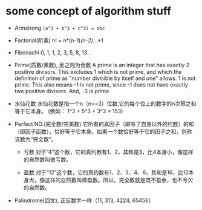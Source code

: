 # some concept of algorithm stuff

* Armstrong
	`(a^3 + b^3 + c^3) = abc`
	
* Factorial(阶乘)
	n! = n*(n-1)*(n-2)*...*1
	
* Fibonachi
	0, 1, 1, 2, 3, 5, 8, 13...
	
* Prime(质数/素数), 反之则为合数
	A prime is an integer that has exactly 2 positive divisors.
	This excludes 1 which is not prime, and which the definition of prime as 	"number divisible by itself and one" allows. 1 is not prime.
	This also means -1 is not prime, since -1 does not have exactly two positive 	divisors. And, -3 is prime.
	
* 水仙花数
	水仙花数是指一个n（n>=3）位数,它的每个位上的数字的n次幂之和等于它本身。
	(例如： 1^3 + 5^3 + 3^3 = 153)
	
	
* Perfect NO.(完全数/完美数)
	它所有的真因子（即除了自身以外的约数）的和（即因子函数），恰好等于它本身。如果一个数恰好等于它的因子之和，则称该数为“完全数”。
	
	- 亏数
	对于“4”这个数，它的真约数有1、2，其和是3，比4本身小，像这样的自然数叫做亏数。
	
	- 盈数
	对于“12”这个数，它的真约数有1、2、3、4、6，其和是16，比12本身大，像这样的自然数叫做盈数。所以，完全数就是既不盈余，也不亏欠的自然数。
	
* Palindrome(回文), 正反数字一样（11, 313, 4224, 65456）